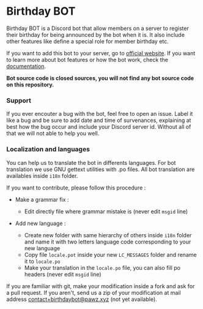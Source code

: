 # Birthday BOT

Birthday BOT is a Discord bot that allow members on a server to register their birthday for being announced by the bot when it is. It also include other features like define a special role for member birthday etc.

If you want to add this bot to your server, go to [official website](http://birthdaybot.pawz.xyz/).
If you want to learn more about bot features or how the bot work, check the [documentation](http://birthdaybot.pawz.xyz/guide).


**Bot source code is closed sources, you will not find any bot source code on this repository.**


### Support

If you ever encouter a bug with the bot, feel free to open an issue. Label it like a bug and be sure to add date and time of survenances, explaining at best how the bug occur and include your Discord server id. Without all of that we will not able to help you well.


### Localization and languages

You can help us to translate the bot in differents languages. 
For bot translation we use GNU gettext utilities with .po files. All bot translation are availables inside `i18n` folder.

If you want to contribute, please follow this procedure :

- Make a grammar fix :

    * Edit directly file where grammar mistake is (never edit `msgid` line)

- Add new language :

    * Create new folder with same hierarchy of others inside `i18n` folder and name it with two letters language code corresponding to your new language
    * Copy file `locale.pot` inside your new `LC_MESSAGES` folder and rename it to `locale.po`
    * Make your translation in the `locale.po` file, you can also fill po headers (never edit `msgid` line)


If you are familiar with git, make your modification inside a fork and ask for a pull request. 
If you aren't, send us a zip of your modification at mail address contact+birthdaybot@pawz.xyz (not yet available).